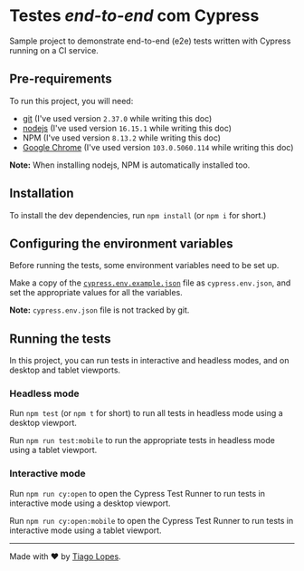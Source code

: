 # Testes _end-to-end_ com Cypress

Sample project to demonstrate end-to-end (e2e) tests written with Cypress running on a CI service.

## Pre-requirements

To run this project, you will need:

- [git](https://git-scm.com/downloads) (I've used version `2.37.0` while writing this doc)
- [nodejs](https://nodejs.org/en/) (I've used version `16.15.1` while writing this doc)
- NPM (I've used version `8.13.2` while writing this doc)
- [Google Chrome](https://www.google.com/intl/en_us/chrome/) (I've used version `103.0.5060.114` while writing this doc)

**Note:** When installing nodejs, NPM is automatically installed too.

## Installation

To install the dev dependencies, run `npm install` (or `npm i` for short.)

## Configuring the environment variables

Before running the tests, some environment variables need to be set up.

Make a copy of the [`cypress.env.example.json`](./cypress.env.example.json) file as `cypress.env.json`, and set the appropriate values for all the variables.

**Note:** `cypress.env.json` file is not tracked by git.

## Running the tests

In this project, you can run tests in interactive and headless modes, and on desktop and tablet viewports.

### Headless mode

Run `npm test` (or `npm t` for short) to run all tests in headless mode using a desktop viewport.

Run `npm run test:mobile` to run the appropriate tests in headless mode using a tablet viewport.

### Interactive mode

Run `npm run cy:open` to open the Cypress Test Runner to run tests in interactive mode using a desktop viewport.

Run `npm run cy:open:mobile` to open the Cypress Test Runner to run tests in interactive mode using a tablet viewport.

___

Made with ❤️ by [Tiago Lopes](https://github.com/Tiago0Br).
